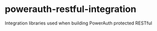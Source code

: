 # powerauth-restful-integration
Integration libraries used when building PowerAuth protected RESTful
